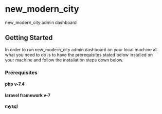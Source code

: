 # new_modern_city
new_modern_city admin dashboard


## Getting Started
In order to run new_modern_city admin dashboard on your local machine all what you need to do is to have the prerequisites stated below installed on your machine and follow the installation steps down below.

### Prerequisites
#### php v-7.4
#### laravel framework v-7
#### mysql 



